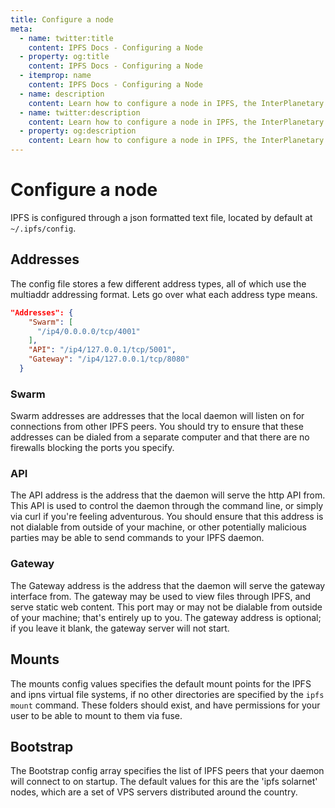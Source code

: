 ```yaml
---
title: Configure a node
meta:
  - name: twitter:title
    content: IPFS Docs - Configuring a Node
  - property: og:title
    content: IPFS Docs - Configuring a Node
  - itemprop: name
    content: IPFS Docs - Configuring a Node
  - name: description
    content: Learn how to configure a node in IPFS, the InterPlanetary File System.
  - name: twitter:description
    content: Learn how to configure a node in IPFS, the InterPlanetary File System.
  - property: og:description
    content: Learn how to configure a node in IPFS, the InterPlanetary File System.
---
```


# Configure a node

IPFS is configured through a json formatted text file, located by default at `~/.ipfs/config`.

## Addresses

The config file stores a few different address types, all of which use the multiaddr addressing format. Lets go over what each address type means.

```json
"Addresses": {
    "Swarm": [
      "/ip4/0.0.0.0/tcp/4001"
    ],
    "API": "/ip4/127.0.0.1/tcp/5001",
    "Gateway": "/ip4/127.0.0.1/tcp/8080"
  }
```

### Swarm

Swarm addresses are addresses that the local daemon will listen on for connections from other IPFS peers. You should try to ensure that these addresses can be dialed from a separate computer and that there are no firewalls blocking the ports you specify.

### API

The API address is the address that the daemon will serve the http API from. This API is used to control the daemon through the command line, or simply via curl if you're feeling adventurous. You should ensure that this address is not dialable from outside of your machine, or other potentially malicious parties may be able to send commands to your IPFS daemon.

### Gateway

The Gateway address is the address that the daemon will serve the gateway interface from. The gateway may be used to view files through IPFS, and serve static web content. This port may or may not be dialable from outside of your machine; that's entirely up to you. The gateway address is optional; if you leave it blank, the gateway server will not start.

## Mounts

The mounts config values specifies the default mount points for the IPFS and ipns virtual file systems, if no other directories are specified by the `ipfs mount` command. These folders should exist, and have permissions for your user to be able to mount to them via fuse.

## Bootstrap

The Bootstrap config array specifies the list of IPFS peers that your daemon will connect to on startup. The default values for this are the 'ipfs solarnet' nodes, which are a set of VPS servers distributed around the country.
